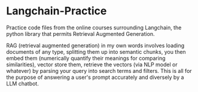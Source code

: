 # Langchain-Practice
Practice code files from the online courses surrounding Langchain, the python library that permits Retrieval Augmented Generation.

RAG (retrieval augmented generation) in my own words involves loading documents of any type, splitting them up into semantic chunks, you then embed them (numerically quantify their meanings for comparing similarities), vector store them, retrieve the vectors (via NLP model or whatever) by parsing your query into search terms and filters. This is all for the purpose of answering a user's prompt accurately and diversely by a LLM chatbot.

